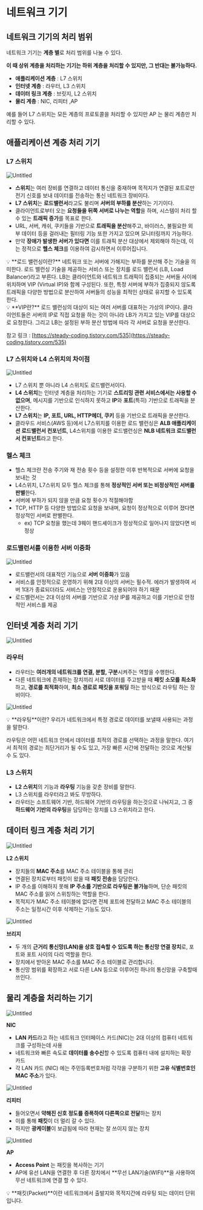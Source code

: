 # 네트워크 기기

## 네트워크 기기의 처리 범위

네트워크 기기는 **계층 별**로 처리 범위를 나눌 수 있다.

**이 때 상위 계층을 처리하는 기기는 하위 계층을 처리할 수 있지만, 그 반대는 불가능하다.**

- **애플리케이션 계층** : L7 스위치
- **인터넷 계층** : 라우터, L3 스위치
- **데이터 링크 계층** : 브릿지, L2 스위치
- **물리 계층** : NIC, 리피터 ,AP

예를 들어 L7 스위치는 모든 계층의 프로토콜을 처리할 수 있지만 AP 는 물리 계층만 처리할 수 있다.

## **애플리케이션 계층 처리 기기**

### L7 스위치

![Untitled](./img/ch2.3-1.png)

- **스위치**는 여러 장비를 연결하고 데이터 통신을 중재하며 목적지가 연결된 포트로만 전기 신호를 보내 데이터를 전송하는 통신 네트워크 장비이다.
- **L7 스위치**는 **로드밸런서**라고도 불리며 **서버의 부하를 분산**하는 기기이다.
- 클라이언트로부터 오는 **요청들을 뒤쪽 서버로 나누는 역할**을 하며, 시스템이 처리 할 수 있는 **트래픽 증가**를 목표로 한다.
- URL, 서버, 캐쉬, 쿠키들을 기반으로 **트래픽을 분산**해주고, 바이러스, 불필요한 외부 데이터 등을 걸러내는 필터링 기능 또한 가지고 있으며 모니터링까지 가능하다.
- 만약 **장애가 발생한 서버가 있다면** 이를 트래픽 분산 대상에서 제외해야 하는데, 이는 정적으로 **헬스 체크**를 이용하여 감시하면서 이루어집니다.

<aside>
💡 **로드 밸런싱이란?** 네트워크 또는 서버에 가해지는 부하를 분산해 주는 기술을 의미한다. 로드 밸런싱 기술을 제공하는 서비스 또는 장치를 로드 밸런서 (LB, Load Balancer)라고 부른다. LB는 클라이언트와 네트워크 트래픽이 집중되는 서버들 사이에 위치하며 VIP (Virtual IP)와 함께 구성된다. 또한, 특정 서버에 부하가 집중되지 않도록 트래픽을 다양한 방법으로 분산하여 서버들의 성능을 최적인 상태로 유지할 수 있도록 한다.

</aside>

<aside>
💡 **VIP란?** 로드 밸런싱의 대상이 되는 여러 서버를 대표하는 가상의 IP이다. 클라이언트들은 서버의 IP로 직접 요청을 하는 것이 아니라 LB가 가지고 있는 VIP를 대상으로 요청한다. 그리고 LB는 설정된 부하 분산 방법에 따라 각 서버로 요청을 분산한다.

</aside>

참고 링크 : [https://steady-coding.tistory.com/535](https://steady-coding.tistory.com/535)

### L7 스위치와 L4 스위치의 차이점

![Untitled](./img/ch2.3-2.png)

- L7 스위치 뿐 아니라 L4 스위치도 로드밸런서이다.
- **L4 스위치**는 인터넷 계층을 처리하는 기기로 **스트리밍 관련 서비스에서는 사용할 수 없으며**, 메시지를 기반으로 인식하지 못하고 **IP**와 **포트**(특히) 기반으로 트래픽을 분산한다.
- **L7 스위치**는 **IP, 포트, URL, HTTP헤더, 쿠키** 등을 기반으로 트래픽을 분산한다.
- 클라우드 서비스(AWS 등)에서 L7스위치를 이용한 로드 밸런싱은 **ALB 애플리케이션 로드밸런서 컨포넌트**, L4스위치를 이용한 로드밸런싱은 **NLB 네트워크 로드밸런서 컨포넌트**라고 한다.

### 헬스 체크

- 헬스 체크란 전송 주기와 재 전송 횟수 등을 설정한 이후 반복적으로 서버에 요청을 보내는 것
- L4스위치, L7스위치 모두 헬스 체크를 통해 **정상적인 서버 또는 비정상적인 서버를 판별**한다.
- 서버에 부하가 되지 않을 만큼 요청 횟수가 적절해야함
- TCP, HTTP 등 다양한 방법으로 요청을 보내며, 요청이 정상적으로 이루어 졌다면 정상적인 서버로 판별한다.
    - ex) TCP 요청을 했는데 3웨이 핸드셰이크가 정상적으로 일어나지 않았다면 비정상
    

### 로드밸런서를 이용한 서버 이중화

![Untitled](./img/ch2.3-3.png)

- 로드밸런서의 대표적인 기능으로 **서버 이중화**가 있음
- 서비스를 안정적으로 운영하기 위해 2대 이상의 서버는 필수적. 에러가 발생하여 서버 1대가 종료되더라도 서비스는 안정적으로 운용되어야 하기 때문
- 로드벨런서는 2대 이상의 서버를 기반으로 가상 IP를 제공하고 이를 기반으로 안정적인 서비스를 제공

## **인터넷 계층** 처리 기기

![Untitled](./img/ch2.3-4.png)

### **라우터**

- 라우터는 **여러개의 네트워크를 연결, 분할, 구분**시켜주는 역할을 수행한다.
- 다른 네트워크에 존재하는 장치끼리 서로 데이터를 주고받을 때 **패킷 소모를 최소화**하고, **경로를 최적화**하여, **최소 경로로 패킷을 포워딩** 하는 방식으로 라우팅 하는 장비이다.

![Untitled](./img/ch2.3-5.png)

<aside>
💡 **라우팅**이란? 우리가 네트워크에서 특정 경로로 데이터를 보낼때 사용되는 과정을 말한다.

라우팅은 어떤 네트워크 안에서 데이터를 최적의 경로를 선택하는 과정을 말한다. 여기서 최적의 경로는 최단거리가 될 수도 있고, 가장 빠른 시간에 전달하는 것으로 계산될 수 도 있다.

</aside>

### **L3 스위치**

- **L2 스위치**의 기능과 **라우팅** 기능을 갖춘 장비를 말한다.
- L3 스위치를 라우터라고 봐도 무방하다.
- 라우터는 소프트웨어 기반, 하드웨어 기반의 라우팅을 하는것으로 나눠지고, 그 중 **하드웨어 기반의 라우팅**을 담당하는 장치를 L3 스위치라고 한다.

## **데이터 링크 계층 처리 기기**

![Untitled](./img/ch2.3-6.png)

**L2 스위치**

- 장치들의 **MAC 주소**를 MAC 주소 테이블을 통해 관리
- 연결된 장치로부터 패킷이 왔을 때 **패킷 전송**을 담당한다.
- IP 주소를 이해하지 못해 **IP 주소를 기반으로 라우팅은 불가능**하며, 단순 패킷의 MAC 주소를 읽어 스위칭하는 역할을 한다.
- 목적지가 MAC 주소 테이블에 없다면 전체 포트에 전달하고 MAC 주소 테이블의 주소는 일정시간 이후 삭제하는 기능도 있다.

![Untitled](./img/ch2.3-7.png)

**브리지**

- 두 개의 **근거리 통신망(LAN)을 상호 접속할 수 있도록 하는 통신망 연결 장치**로, 포트와 포트 사이의 다리 역할을 한다.
- 장치에서 받아온 MAC 주소를 MAC 주소 테이블로 관리합니다.
- 통신망 범위를 확장하고 서로 다른 LAN 등으로 이루어진 하나의 통신망을 구축할때 쓰인다.

## **물리 계층을 처리하는 기기**

![Untitled](./img/ch2.3-8.png)

**NIC**

- **LAN 카드**라고 하는 네트워크 인터페이스 카드(NIC)는 2대 이상의 컴퓨터 네트워크를 구성하는데 사용
- 네트워크와 빠른 속도로 **데이터를 송수신**할 수 있도록 컴퓨터 내에 설치하는 확장 카드
- 각 LAN 카드 (NIC) 에는 주민등록번호처럼 각각을 구분하기 위한 **고유 식별번호인 MAC 주소**가 있다.

![Untitled](./img/ch2.3-9.png)

**리피터**

- 들어오면서 **약해진 신호 정도를 증폭하여 다른쪽으로 전달**하는 장치
- 이를 통해 **패킷**이 더 멀리 갈 수 있다.
- 하지만 **광케이블**이 보급됨에 따라 현재는 잘 쓰이지 않는 장치

![Untitled](./img/ch2.3-10.png)

**AP**

- **Access Point** 는 패킷을 복사하는 기기
- AP에 유선 LAN을 연결한 후 다른 장치에서 **무선 LAN기술(WIFI)**을 사용하여 무선 네트워크에 연결 할 수 있다.

<aside>
💡 **패킷(Packet)**이란 네트워크에서 출발지와 목적지간에 라우팅 되는 데이터 단위입니다.

</aside>